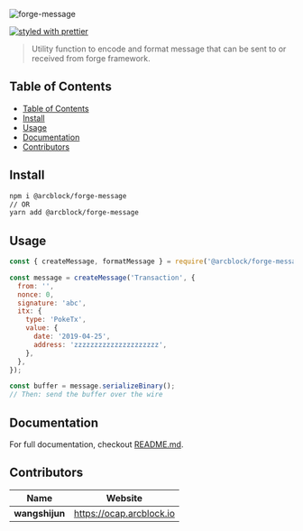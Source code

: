 ![forge-message](https://www.arcblock.io/.netlify/functions/badge/?text=forge-message)

[![styled with prettier](https://img.shields.io/badge/styled_with-prettier-ff69b4.svg)](https://github.com/prettier/prettier)

> Utility function to encode and format message that can be sent to or received from forge framework.


## Table of Contents

- [Table of Contents](#Table-of-Contents)
- [Install](#Install)
- [Usage](#Usage)
- [Documentation](#Documentation)
- [Contributors](#Contributors)


## Install

```sh
npm i @arcblock/forge-message
// OR
yarn add @arcblock/forge-message
```


## Usage

```js
const { createMessage, formatMessage } = require('@arcblock/forge-message');

const message = createMessage('Transaction', {
  from: '',
  nonce: 0,
  signature: 'abc',
  itx: {
    type: 'PokeTx',
    value: {
      date: '2019-04-25',
      address: 'zzzzzzzzzzzzzzzzzzzzz',
    },
  },
});

const buffer = message.serializeBinary();
// Then: send the buffer over the wire
```


## Documentation

For full documentation, checkout [README.md](./docs/README.md).


## Contributors

| Name           | Website                    |
| -------------- | -------------------------- |
| **wangshijun** | <https://ocap.arcblock.io> |
